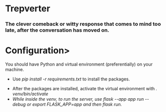 # Trepverter</h1>
### The clever comeback or witty response that comes to mind too late, after the conversation has moved on.</h3>

# Configuration></h1>
You should have Python and virtual environment (preferentially) on your machine.
* Use <em>pip install -r requirements.txt</em> to install the packages.</p>
* After the packages are installed, activate the virtual environment with <em>. venv/bin/activate<em/>
* While inside the venv, to run the server, use <em>flask --app app run --debug</em> or <em>export FLASK_APP=app</em> and then <em>flask run</em>.
